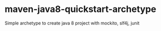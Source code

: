 # maven-java8-quickstart-archetype
Simple archetype to create java 8 project with mockito, slf4j, junit
